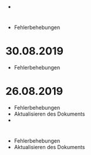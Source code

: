 - 

# 

- Fehlerbehebungen

# 30.08.2019

- Fehlerbehebungen

# 26.08.2019

- Fehlerbehebungen
- Aktualisieren des Dokuments
- 

# 

- Fehlerbehebungen
- Aktualisieren des Dokuments
